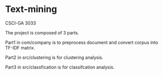 # Text-mining
CSCI-GA 3033

The project is composed of 3 parts. 

Part1 in com/company is to preprocess document and convert corpus into TF-IDF matrix. 

Part2 in src/clustering is for clustering analysis. 

Part3 in src/classfication is for classifcation analysis.
